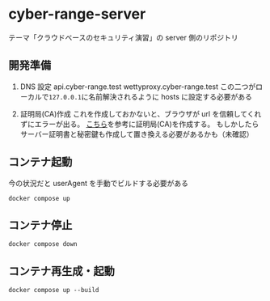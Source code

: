 # cyber-range-server

テーマ「クラウドベースのセキュリティ演習」の server 側のリポジトリ

## 開発準備

1. DNS 設定
   api.cyber-range.test
   wettyproxy.cyber-range.test
   この二つがローカルで`127.0.0.1`に名前解決されるように hosts に設定する必要がある

2. 証明局(CA)作成
   これを作成しておかないと、ブラウザが url を信頼してくれずにエラーが出る。
   [こちら](https://www.mitsue.co.jp/knowledge/blog/frontend/202208/30_1021.html)を参考に証明局(CA)を作成する。
   もしかしたらサーバー証明書と秘密鍵も作成して置き換える必要があるかも（未確認）

## コンテナ起動

今の状況だと userAgent を手動でビルドする必要がある

```
docker compose up
```

## コンテナ停止

```
docker compose down
```

## コンテナ再生成・起動

```
docker compose up --build
```
